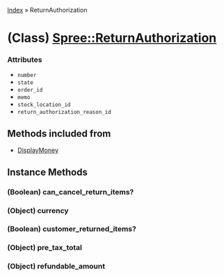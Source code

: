 [Index](../_index.md) » ReturnAuthorization

# (Class) [Spree::ReturnAuthorization](http://m.gymplayer.com/return_authorization.rb)

### Attributes
* `number`
* `state`
* `order_id`
* `memo`
* `stock_location_id`
* `return_authorization_reason_id`

## Methods included from
* [DisplayMoney](DisplayMoney.md)

## Instance Methods
###  (Boolean) **can_cancel_return_items?**


### (Object) **currency**


###  (Boolean) **customer_returned_items?**


### (Object) **pre_tax_total**


### (Object) **refundable_amount**

